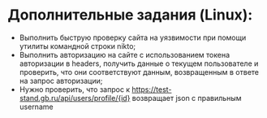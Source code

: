 # Дополнительные задания (Linux):
- Выполнить быструю проверку сайта на уязвимости при помощи утилиты командной строки nikto;
- Выполнить авторизацию на сайте с использованием токена авторизации в headers, получить данные о текущем
пользователе и проверить, что они соответствуют данным, возвращенным в ответе на запрос авторизации;
- Нужно проверить, что запрос к https://test-stand.gb.ru/api/users/profile/{id} возвращает json с правильным username